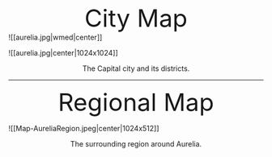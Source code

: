  <font size="15"><center>City Map</center></font>
 ![[aurelia.jpg|wmed|center]]
 
 ![[aurelia.jpg|center|1024x1024]]

<center>The Capital city and its districts.</center>

-----------------------------------
 <font size="15"><center>Regional Map</center></font>

![[Map-AureliaRegion.jpeg|center|1024x512]]

<div align=center>
The surrounding region around Aurelia.
</div>
